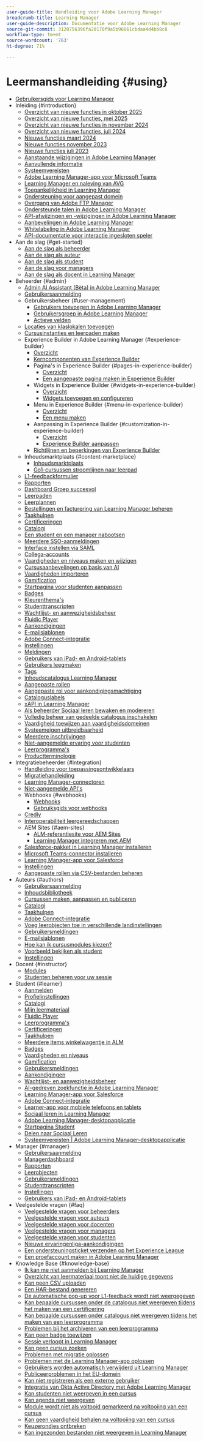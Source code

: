 ```yaml
---
user-guide-title: Handleiding voor Adobe Learning Manager
breadcrumb-title: Learning Manager
user-guide-description: Documentatie voor Adobe Learning Manager
source-git-commit: 3120756396fa20170f9a5b96861cbdaa4d4bb8c8
workflow-type: tm+mt
source-wordcount: '763'
ht-degree: 71%

---
```



# Leermanshandleiding {#using}

* [Gebruikersgids voor Learning Manager](user-guide.md)
* Inleiding {#introduction}
   * [Overzicht van nieuwe functies in oktober 2025](/help/migrated/whats-new.md)
   * [Overzicht van nieuwe functies, mei 2025](/help/migrated/whats-new-may-2025.md)
   * [Overzicht van nieuwe functies in november 2024](/help/migrated/whats-new-nov-24.md)
   * [Overzicht van nieuwe functies, juli 2024](whats-new-july-2024.md)
   * [Nieuwe functies maart 2024](whats-new-march-2024.md)
   * [Nieuwe functies november 2023](whats-new-november-2023.md)
   * [Nieuwe functies juli 2023](whats-new-2023-july.md)
   * [Aanstaande wijzigingen in Adobe Learning Manager](/help/migrated/upcoming-changes-in-adobe-learning-manager.md)
   * [Aanvullende informatie](release-note/release-notes.md)
   * [Systeemvereisten](system-requirements.md)
   * [Adobe Learning Manager-app voor Microsoft Teams](adobe-learning-manager-app-microsoft-teams.md)
   * [Learning Manager en naleving van AVG](kb/prime-gdpr.md)
   * [Toegankelijkheid in Learning Manager](accessibility-learning-manager.md)
   * [Ondersteuning voor aangepast domein](custom-domain.md)
   * [Overgang van Adobe FTP Manager](transition-from-ftp-manager.md)
   * [Ondersteunde talen in Adobe Learning Manager](/help/migrated/languages-supported.md)
   * [API-afwijzingen en -wijzigingen in Adobe Learning Manager](api-deprecations-list.md)
   * [Aanbevelingen in Adobe Learning Manager](recommendations-adobe-learning-manager.md)
   * [Whitelabeling in Adobe Learning Manager](white-label.md)
   * [API-documentatie voor interactie ingesloten speler](/help/migrated/embedded-player-interaction.md)
* Aan de slag {#get-started}
   * [Aan de slag als beheerder](administrators/feature-summary/getting-started-admin.md)
   * [Aan de slag als auteur](authors/feature-summary/getting-started-author.md)
   * [Aan de slag als student](learners/feature-summary/getting-started-learner.md)
   * [Aan de slag voor managers](managers/feature-summary/getting-started-manager.md)
   * [Aan de slag als docent in Learning Manager](instructors/feature-summary/getting-started.md)
* Beheerder {#admin}
   * [Admin AI Assistant (Bèta) in Adobe Learning Manager](/help/migrated/administrators/feature-summary/alm-ai-assistant.md)
   * [Gebruikersaanmelding](administrators/feature-summary/user-login.md)
   * Gebruikersbeheer {#user-management}
      * [Gebruikers toevoegen in Adobe Learning Manager](administrators/feature-summary/add-users-user-groups.md)
      * [Gebruikersgroep in Adobe Learning Manager](/help/migrated/administrators/feature-summary/user-group.md)
      * [Actieve velden](/help/migrated/administrators/feature-summary/active-fields.md)
   * [Locaties van klaslokalen toevoegen](administrators/feature-summary/classroom.md)
   * [Cursusinstanties en leerpaden maken](administrators/feature-summary/courses.md)
   * Experience Builder in Adobe Learning Manager {#experience-builder}
      * [Overzicht](/help/migrated/administrators/feature-summary/experience-builder/overview.md)
      * [Kerncomponenten van Experience Builder](/help/migrated/administrators/feature-summary/experience-builder/components-in-experience-builder.md)
      * Pagina&#39;s in Experience Builder {#pages-in-experience-builder}
         * [Overzicht](/help/migrated/administrators/feature-summary/experience-builder/pages-overview.md)
         * [Een aangepaste pagina maken in Experience Builder](/help/migrated/administrators/feature-summary/experience-builder/create-a-page.md)
      * Widgets in Experience Builder {#widgets-in-experience-builder}
         * [Overzicht](/help/migrated/administrators/feature-summary/experience-builder/widget-overview.md)
         * [Widgets toevoegen en configureren](/help/migrated/administrators/feature-summary/experience-builder/add-a-widget.md)
      * Menu in Experience Builder {#menu-in-experience-builder}
         * [Overzicht](/help/migrated/administrators/feature-summary/experience-builder/menu-overview.md)
         * [Een menu maken](/help/migrated/administrators/feature-summary/experience-builder/create-a-menu.md)
      * Aanpassing in Experience Builder {#customization-in-experience-builder}
         * [Overzicht](/help/migrated/administrators/feature-summary/experience-builder/customization-overview.md)
         * [Experience Builder aanpassen](/help/migrated/administrators/feature-summary/experience-builder/customization-experience-builder.md)
      * [Richtlijnen en beperkingen van Experience Builder](/help/migrated/administrators/feature-summary/experience-builder/experience-builder-guidelines.md)
   * Inhoudsmarktplaats {#content-marketplace}
      * [Inhoudsmarktplaats](administrators/feature-summary/content-marketplace.md)
      * [Go1-cursussen stroomlijnen naar leerpad](administrators/feature-summary/content-marketplace/curate-go1-playlist.md)
   * [L1-feedbackformulier](/help/migrated/administrators/feature-summary/l1-feedback-form.md)
   * [Rapporten](administrators/feature-summary/reports.md)
   * [Dashboard Groep succesvol](/help/migrated/administrators/feature-summary/group-success-dashboard.md)
   * [Leerpaden](administrators/feature-summary/learning-paths.md)
   * [Leerplannen](administrators/feature-summary/learning-plans.md)
   * [Bestellingen en facturering van Learning Manager beheren](administrators/feature-summary/billing-management.md)
   * [Taakhulpen](administrators/feature-summary/job-aids.md)
   * [Certificeringen](administrators/feature-summary/certifications.md)
   * [Catalogi](administrators/feature-summary/catalogs.md)
   * [Een student en een manager nabootsen](administrators/feature-summary/impersonation-learner-manager.md)
   * [Meerdere SSO-aanmeldingen](administrators/feature-summary/multiple-sso-logins.md)
   * [Interface instellen via SAML](/help/migrated/administrators/feature-summary/set-up-interface-language-through-saml.md)
   * [Collega-accounts](administrators/feature-summary/peer-account.md)
   * [Vaardigheden en niveaus maken en wijzigen](administrators/feature-summary/skills-levels.md)
   * [Cursusaanbevelingen op basis van AI](ai-based-recommendations.md)
   * [Vaardigheden importeren](administrators/feature-summary/import-skills-external-sources.md)
   * [Gamification](administrators/feature-summary/gamification.md)
   * [Startpagina voor studenten aanpassen](administrators/feature-summary/customize-learner-homepage.md)
   * [Badges](administrators/feature-summary/badges.md)
   * [Kleurenthema&#39;s](administrators/feature-summary/themes.md)
   * [Studenttranscripten](administrators/feature-summary/learner-transcripts.md)
   * [Wachtlijst- en aanwezigheidsbeheer](administrators/feature-summary/waitlist-attendance-management.md)
   * [Fluidic Player](administrators/feature-summary/fluidic-player.md)
   * [Aankondigingen](administrators/feature-summary/announcements.md)
   * [E-mailsjablonen](administrators/feature-summary/email-templates.md)
   * [Adobe Connect-integratie](administrators/feature-summary/adobeconnect-integration.md)
   * [Instellingen](administrators/feature-summary/settings.md)
   * [Meldingen](administrators/feature-summary/user-notifications.md)
   * [Gebruikers van iPad- en Android-tablets](administrators/feature-summary/ipad-android-tablet-users.md)
   * [Gebruikers leegmaken](administrators/feature-summary/purge-users.md)
   * [Tags](administrators/feature-summary/tags.md)
   * [Inhoudscatalogus Learning Manager](administrators/feature-summary/content-catalogs.md)
   * [Aangepaste rollen](administrators/feature-summary/custom-role.md)
   * [Aangepaste rol voor aankondigingsmachtiging](/help/migrated/administrators/feature-summary/create-custom-role-for-announcement.md)
   * [Cataloguslabels](administrators/feature-summary/catalog-labels.md)
   * [xAPI in Learning Manager](authors/feature-summary/xapi.md)
   * [Als beheerder Sociaal leren bewaken en modereren](administrators/feature-summary/social-learning-configurations-as-an-admin.md)
   * [Volledig beheer van gedeelde catalogus inschakelen](administrators/feature-summary/shared-catalog-full-control.md)
   * [Vaardigheid toewijzen aan vaardigheidsdomeinen](administrators/feature-summary/curation-skills.md)
   * [Systeemeigen uitbreidbaarheid](administrators/feature-summary/native-extensibility.md)
   * [Meerdere inschrijvingen](administrators/feature-summary/multiple-enrollment.md)
   * [Niet-aangemelde ervaring voor studenten](administrators/feature-summary/non-logged-in-experience-learners.md)
   * [Leerprogramma&#39;s](administrators/feature-summary/learning-programs.md)
   * [Productterminologie](administrators/feature-summary/product-terminology.md)
* Integratiebeheerder {#integration}
   * [Handleiding voor toepassingsontwikkelaars](integration-admin/feature-summary/developer-manual.md)
   * [Migratiehandleiding](integration-admin/feature-summary/migration-manual.md)
   * [Learning Manager-connectoren](integration-admin/feature-summary/connectors.md)
   * [Niet-aangemelde API&#39;s](integration-admin/feature-summary/non-logged-in-apis.md)
   * Webhooks {#webhooks}
      * [Webhooks](/help/migrated/integration-admin/feature-summary/webhooks.md)
      * [Gebruiksgids voor webhooks](/help/migrated/integration-admin/feature-summary/webhooks-usage-guide.md)
   * [Credly](integration-admin/feature-summary/credly-integration.md)
   * [Interoperabiliteit leergereedschappen](/help/migrated/integration-admin/feature-summary/learning-tools-interoperability.md)
   * AEM Sites {#aem-sites}
      * [ALM-referentiesite voor AEM Sites](/help/migrated/adobe-learning-manager-integration-aem.md)
      * [Learning Manager integreren met AEM](integrate-aem-learning-manager.md)
   * [Salesforce-pakket in Learning Manager installeren](integration-admin/feature-summary/install-salesforce-package.md)
   * [Microsoft Teams-connector installeren](integration-admin/feature-summary/install-microsoft-teams-connector.md)
   * [Learning Manager-app voor Salesforce](integration-admin/feature-summary/sfdc-app.md)
   * [Instellingen](integration-admin/feature-summary/settings.md)
   * [Aangepaste rollen via CSV-bestanden beheren](integration-admin/feature-summary/configure-role-csv-files.md)
* Auteurs {#authors}
   * [Gebruikersaanmelding](authors/feature-summary/user-login.md)
   * [Inhoudsbibliotheek](authors/feature-summary/content-library.md)
   * [Cursussen maken, aanpassen en publiceren](authors/feature-summary/courses.md)
   * [Catalogi](authors/feature-summary/catalogs.md)
   * [Taakhulpen](authors/feature-summary/job-aids.md)
   * [Adobe Connect-integratie](authors/feature-summary/adobeconnect-integration.md)
   * [Voeg leerobjecten toe in verschillende landinstellingen](authors/feature-summary/add-new-language-learning-objects.md)
   * [Gebruikersmeldingen](authors/feature-summary/user-notifications.md)
   * [E-mailsjablonen](authors/feature-summary/email-templates-author.md)
   * [Hoe kan ik cursusmodules kiezen?](authors/how-to-choose-modules.md)
   * [Voorbeeld bekijken als student](authors/feature-summary/fluidic-player.md)
   * [Instellingen](authors/feature-summary/settings.md)
* Docent {#instructor}
   * [Modules](instructors/feature-summary/modules.md)
   * [Studenten beheren voor uw sessie](instructors/feature-summary/learners.md)
* Student {#learner}
   * [Aanmelden](learners/feature-summary/user-login.md)
   * [Profielinstellingen](learners/feature-summary/settings.md)
   * [Catalogi](learners/feature-summary/catalogs.md)
   * [Mijn leermateriaal](learners/feature-summary/courses.md)
   * [Fluidic Player](learners/feature-summary/fluidic-player.md)
   * [Leerprogramma&#39;s](learners/feature-summary/learning-programs.md)
   * [Certificeringen](learners/feature-summary/certifications.md)
   * [Taakhulpen](learners/feature-summary/job-aids.md)
   * [Meerdere items winkelwagentje in ALM](learners/feature-summary/multi-item-cart.md)
   * [Badges](learners/feature-summary/badges.md)
   * [Vaardigheden en niveaus](learners/feature-summary/skills-levels.md)
   * [Gamification](learners/feature-summary/gamification.md)
   * [Gebruikersmeldingen](learners/feature-summary/user-notifications.md)
   * [Aankondigingen](learners/feature-summary/announcements.md)
   * [Wachtlijst- en aanwezigheidsbeheer](learners/feature-summary/waitlist-attendance-management.md)
   * [AI-gedreven zoekfunctie in Adobe Learning Manager](/help/migrated/learners/feature-summary/advanced-search.md)
   * [Learning Manager-app voor Salesforce](learners/feature-summary/sfdc-app.md)
   * [Adobe Connect-integratie](learners/feature-summary/adobeconnect-integration.md)
   * [Learner-app voor mobiele telefoons en tablets](learners/feature-summary/ipad-android-tablet-users.md)
   * [Sociaal leren in Learning Manager](learners/feature-summary/social-learning-web-user.md)
   * [Adobe Learning Manager-desktopapplicatie](learners/adobe-learning-manager-app-for-desktop.md)
   * [Startpagina Student](learners/feature-summary/learner-home-page.md)
   * [Delen naar Sociaal Leren](learners/feature-summary/share-to-social.md)
   * [Systeemvereisten | Adobe Learning Manager-desktopapplicatie](learners/adobe-learning-manager-app-for-desktop/adobe-learning-manager-desktop-app-system-requirements.md)
* Manager {#manager}
   * [Gebruikersaanmelding](managers/feature-summary/user-login.md)
   * [Managerdashboard](managers/feature-summary/manager-dashboard.md)
   * [Rapporten](managers/feature-summary/reports.md)
   * [Leerobjecten](managers/feature-summary/learning-objects.md)
   * [Gebruikersmeldingen](managers/feature-summary/user-notifications.md)
   * [Studenttranscripten](managers/feature-summary/learner-transcripts.md)
   * [Instellingen](managers/feature-summary/settings.md)
   * [Gebruikers van iPad- en Android-tablets](managers/feature-summary/ipad-android-tablet-users.md)
* Veelgestelde vragen {#faq}
   * [Veelgestelde vragen voor beheerders](administrators/frequently-asked-questions-for-administrators.md)
   * [Veelgestelde vragen voor auteurs](authors/frequently-asked-questions-for-authors.md)
   * [Veelgestelde vragen voor docenten](instructors/frequently-asked-questions-for-instructors.md)
   * [Veelgestelde vragen voor managers](managers/frequently-asked-questions-for-managers.md)
   * [Veelgestelde vragen voor studenten](learners/frequently-asked-questions-for-learners.md)
   * [Nieuwe ervaringenliga-aankondigingen](/help/migrated/new-experience-league-announcement.md)
   * [Een ondersteuningsticket verzenden op het Experience League](/help/migrated/how-to-submit-support-ticket.md)
   * [Een proefaccount maken in Adobe Learning Manager](/help/migrated/create-trial-account.md)
* Knowledge Base {#knowledge-base}
   * [Ik kan me niet aanmelden bij Learning Manager](kb/unable-log-in-learning-manager.md)
   * [Overzicht van leermateriaal toont niet de huidige gegevens](kb/learning-summary-not-display-data.md)
   * [Kan geen CSV uploaden](kb/unable-to-upload-csv.md)
   * [Een HAR-bestand genereren](kb/generate-har-file.md)
   * [De automatische pop-up voor L1-feedback wordt niet weergegeven](kb/l1-feedback-auto-popup-does-not-appear.md)
   * [Kan bepaalde cursussen onder de catalogus niet weergeven tijdens het maken van een certificering](kb/unable-to-view-certain-courses.md)
   * [Kan bepaalde cursussen onder catalogus niet weergeven tijdens het maken van een leerprogramma](kb/unable-view-course-catalog.md)
   * [Problemen bij het archiveren van een leerprogramma](kb/issues-retiring-learning-program.md)
   * [Kan geen badge toewijzen](kb/badge-not-assigned.md)
   * [Sessie verloopt in Learning Manager](kb/login-issue.md)
   * [Kan geen cursus zoeken](kb/unable-to-search-course.md)
   * [Problemen met migratie oplossen](kb/troubleshooting-migration.md)
   * [Problemen met de Learning Manager-app oplossen](kb/troubleshooting-issues-with-adobe-learning-manager-desktop-app.md)
   * [Gebruikers worden automatisch verwijderd uit Learning Manager](kb/auto-delete.md)
   * [Publiceerproblemen in het EU-domein](kb/publish-issue-eu-domain.md)
   * [Kan niet registreren als een externe gebruiker](kb/register-issue-external-user.md)
   * [Integratie van Okta Active Directory met Adobe Learning Manager](kb/okta-active-directory-integration.md)
   * [Kan studenten niet weergeven in een cursus](kb/unable-view-learners-course.md)
   * [Kan agenda niet weergeven](kb/unable-view-calendar.md)
   * [Module wordt niet als voltooid gemarkeerd na voltooiing van een cursus](kb/module-not-marked-complete.md)
   * [Kan geen vaardigheid behalen na voltooiing van een cursus](kb/skill-not-achieved.md)
   * [Keuzerondjes ontbreken](kb/selection-button-invisible.md)
   * [Kan ingezonden bestanden niet weergeven in Learning Manager](kb/unable-to-view-submitted-file.md)
